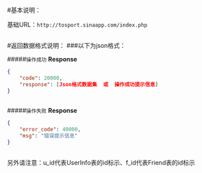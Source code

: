 #基本说明：

基础URL：`http://tosport.sinaapp.com/index.php`
##

#返回数据格式说明：
###以下为json格式：

#####`操作成功`
**Response**
```json
{
	"code": 20000,
	"response": [Json格式数据集  或  操作成功提示信息]
}
```
##


#####`操作失败`
**Response**
```json
{
	"error_code": 40000,
	"msg": "错误提示信息"
}
```
##

另外请注意：u_id代表UserInfo表的id标示、f_id代表Friend表的id标示

